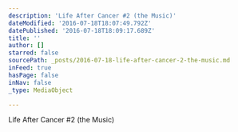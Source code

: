 ```yaml
---
description: 'Life After Cancer #2 (the Music)'
dateModified: '2016-07-18T18:07:49.792Z'
datePublished: '2016-07-18T18:09:17.689Z'
title: ''
author: []
starred: false
sourcePath: _posts/2016-07-18-life-after-cancer-2-the-music.md
inFeed: true
hasPage: false
inNav: false
_type: MediaObject

---
```

Life After Cancer \#2 (the Music)